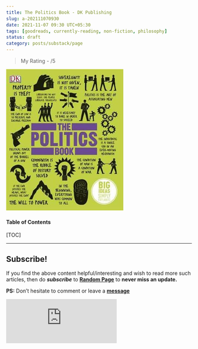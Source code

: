 ```yaml
---
title: The Politics Book - DK Publishing
slug: a-202111070930
date: 2021-11-07 09:30 UTC+05:30
tags: [goodreads, currently-reading, non-fiction, philosophy]
status: draft
category: posts/substack/page
---
```


> My Rating - /5

![](images/The%20Politics%20Book%20-%20DK%20Publishing.jpg)
<h4>Table of Contents</h4>
[TOC]



---
## Subscribe!
If you find the above content helpful/interesting and wish to read more such articles, then do _**subscribe**_ to [**Random Page**](https://randompage8.substack.com/) to **never miss an update.**

**PS:** Don’t hesitate to comment or leave a **[message](https://twitter.com/randompages8)**
<div class="row">
	<iframe src="https://randompage8.substack.com/embed" max-width="480" height="120" frameborder="0" scrolling="no" class="centred"></iframe>
	<br>
</div>

